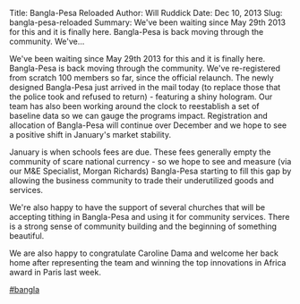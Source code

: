 Title: Bangla-Pesa Reloaded
Author: Will Ruddick
Date: Dec 10, 2013
Slug: bangla-pesa-reloaded
Summary: We've been waiting since May 29th 2013 for this and it is finally here. Bangla-Pesa is back moving through the community. We've...

We've been waiting since May 29th 2013 for this and it is finally here.
Bangla-Pesa is back moving through the community. We've re-registered
from scratch 100 members so far, since the official relaunch. The newly
designed Bangla-Pesa just arrived in the mail today (to replace those
that the police took and refused to return) - featuring a shiny
hologram. Our team has also been working around the clock to reestablish
a set of baseline data so we can gauge the programs impact. Registration
and allocation of Bangla-Pesa will continue over December and we hope to
see a positive shift in January's market stability.

January is when schools fees are due. These fees generally empty the
community of scare national currency - so we hope to see and measure
(via our M&E Specialist, Morgan Richards) Bangla-Pesa starting to fill
this gap by allowing the business community to trade their underutilized
goods and services.

We're also happy to have the support of several churches that will be
accepting tithing in Bangla-Pesa and using it for community services.
There is a strong sense of community building and the beginning of
something beautiful.

We are also happy to congratulate Caroline Dama and welcome her back
home after representing the team and winning the top innovations in
Africa award in Paris last week.

[#bangla](https://www.grassrootseconomics.org/blog/hashtags/bangla)

